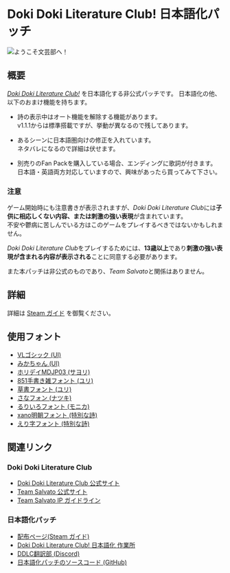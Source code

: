 # Doki Doki Literature Club! 日本語化パッチ

![ようこそ文芸部へ！](https://steamuserimages-a.akamaihd.net/ugc/924797296515004300/D6B68F1C65F62FAAEDF35BA2B2EA5CC7EABB1D5D/)

## 概要
[*Doki Doki Literature Club!*](//ddlc.moe/) を日本語化する非公式パッチです。
日本語化の他、以下のおまけ機能を持ちます。

- 詩の表示中はオート機能を解除する機能があります。  
  v1.1.1からは標準搭載ですが、挙動が異なるので残してあります。  

- あるシーンに日本語圏向けの修正を入れています。  
  ネタバレになるので詳細は伏せます。  

- 別売りのFan Packを購入している場合、エンディングに歌詞が付きます。  
  日本語・英語両方対応していますので、興味があったら買ってみて下さい。  

### 注意
ゲーム開始時にも注意書きが表示されますが、*Doki Doki Literature Club*には**子供に相応しくない内容、または刺激の強い表現**が含まれています。  
不安や鬱病に苦しんでいる方はこのゲームをプレイするべきではないかもしれません。  

*Doki Doki Literature Club*をプレイするためには、**13歳以上**であり**刺激の強い表現が含まれる内容が表示される**ことに同意する必要があります。  

また本パッチは非公式のものであり、*Team Salvato*と関係はありません。  


## 詳細
詳細は [Steam ガイド](//steamcommunity.com/sharedfiles/filedetails/?id=1296040205) を御覧ください。


## 使用フォント
- [VLゴシック (UI)](http://vlgothic.dicey.org/license.html)
- [みかちゃん (UI)](http://www001.upp.so-net.ne.jp/mikachan/)
- [ホリデイMDJP03 (サヨリ)](//mksd.jp/Holiday_Kanji.html)
- [851手書き雑フォント (ユリ)](//pm85122.onamae.jp/851fontpage.html)
- [草書フォント (ユリ)](//booth.pm/ja/items/318557)
- [さなフォン (ナツキ)](//sana.s12.xrea.com/2_sanafon.html)
- [るりいろフォント (モニカ)](//sapphirecrown.xxxxxxxx.jp/)
- [xano明朝フォント (特別な詩)](//www.asahi-net.or.jp/~sd5a-ucd/freefonts/XANO-mincho/)
- [えり字フォント (特別な詩)](//v7.mine.nu/pysco/gallery/font/06.html)


## 関連リンク
### Doki Doki Literature Club
- [Doki Doki Literature Club 公式サイト](//ddlc.moe/)
- [Team Salvato 公式サイト](//teamsalvato.com)
- [Team Salvato IP ガイドライン](//teamsalvato.com/ip-guidelines/)

### 日本語化パッチ
- [配布ページ(Steam ガイド)](//steamcommunity.com/sharedfiles/filedetails/?id=1296040205)
- [Doki Doki Literature Club! 日本語化 作業所](//docs.google.com/spreadsheets/d/1uqyB7x-8x_QSFKV8Um-rCwcLVUduf-FMhAZjocUGmJY/edit?usp=sharing)
- [DDLC翻訳部 (Discord)](//discordapp.com/invite/9U9QCN2)
- [日本語化パッチのソースコード (GitHub)](//github.com/proudust/ddlc-jp-patch)
